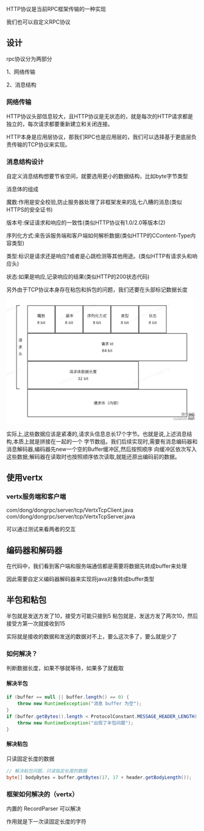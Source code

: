 HTTP协议是当前RPC框架传输的一种实现

我们也可以自定义RPC协议

## 设计

rpc协议分为两部分

1、网络传输

2、消息结构

### 网络传输

HTTP协议头部信息较大，且HTTP协议是无状态的，就是每次的HTTP请求都是独立的，每次请求都要重新建立和关闭连接。


HTTP本身是应用层协议，那我们RPC也是应用层的，我们可以选择基于更底层负责传输的TCP协议来实现。

### 消息结构设计

自定义消息结构想要节省空间，就要选用更小的数据结构，比如byte字节类型

消息体的组成

魔数:作用是安全校验,防止服务器处理了非框架发来的乱七八糟的消息(类似HTTPS的安全证书)

版本号:保证请求和响应的一致性(类似HTTP协议有1.0/2.0等版本(2)

序列化方式:来告诉服务端和客户端如何解析数据(类似HTTP的CContent-Type内容类型)

类型:标识是请求还是响应?或者是心跳检测等其他用途。(类似HTTP有请求头和响应头)

状态:如果是响应,记录响应的结果(类似HTTP的200状态代码)


另外由于TCP协议本身存在粘包和拆包的问题，我们还要在头部标记数据长度

![img_2.png](img_2.png)

实际上,这些数据应该是紧凑的,请求头信息总长17个字节。也就是说,上述消息结构,本质上就是拼接在一起的一个
字节数组。我们后续实现时,需要有消息编码器和消息解码器,编码器先new一个空的Buffer缓冲区,然后按照顺序
向缓冲区依次写入这些数据;解码器在读取时也按照顺序依次读取,就能还原出编码前的数据。


## 使用vertx

### vertx服务端和客户端

com/dong/dongrpc/server/tcp/VertxTcpClient.java
com/dong/dongrpc/server/tcp/VertxTcpServer.java

可以通过测试来看两者的交互

## 编码器和解码器

在代码中，我们看到客户端和服务端通信都是需要将数据先转成buffer来处理

因此需要自定义编码器解码器来实现将java对象转成buffer类型


## 半包和粘包

半包就是发送方发了10，接受方可能只接到5
粘包就是，发送方发了两次10，然后接受方第一次就接收到15

实际就是接收的数据和发送的数据对不上，要么这次多了，要么就是少了

### 如何解决？

判断数据长度，如果不够就等待，如果多了就截取

#### 解决半包

```java
if (buffer == null || buffer.length() == 0) {
    throw new RuntimeException("消息 buffer 为空");
}
if (buffer.getBytes().length < ProtocolConstant.MESSAGE_HEADER_LENGTH) {
    throw new RuntimeException("出现了半包问题");
}

```

#### 解决粘包

只读固定长度的数据
```java
// 解决粘包问题，只读指定长度的数据
byte[] bodyBytes = buffer.getBytes(17, 17 + header.getBodyLength());

```

### 框架如何解决的（vertx）

内置的 RecordParser 可以解决

作用就是下一次读固定长度的字符

